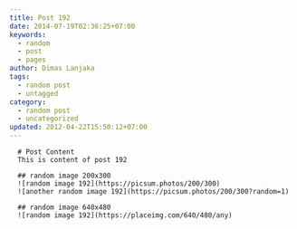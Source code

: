 ```yaml
---
title: Post 192
date: 2014-07-19T02:36:25+07:00
keywords:
  - random
  - post
  - pages
author: Dimas Lanjaka
tags:
  - random post
  - untagged
category:
  - random post
  - uncategorized
updated: 2012-04-22T15:50:12+07:00
---
```


      # Post Content
      This is content of post 192

      ## random image 200x300
      ![random image 192](https://picsum.photos/200/300)
      ![another random image 192](https://picsum.photos/200/300?random=1)

      ## random image 640x480
      ![random image 192](https://placeimg.com/640/480/any)
      